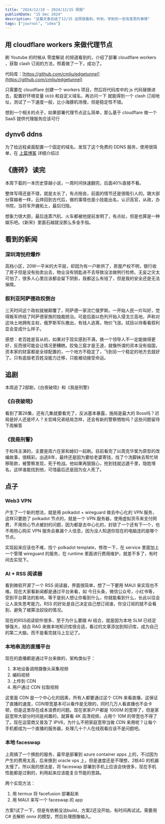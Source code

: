 ```yaml
---
title: "2024/12/10 ~ 2024/12/15 周报"
publishDate: "15 Dec 2024"
description: "这篇文章总结了12/15 这周我看到，听到，学到的一些有意思的事情"
tags: ["journal", "idea"]
---
```


## 用 cloudflare workers 来做代理节点

刷 Youtube 的时候从 零度解说 的频道看到的，介绍了部署 cloudflare workers ，获取 clash 订阅的方法，照着做了一下，成功了。

代码库：[https://github.com/cmliu/edgetunnel](https://github.com/cmliu/edgetunnel)

只需要在 cloudflare 创建一个 workers 项目，然后将代码库中的 js 代码替换进去，配置好环境变量 `UUID` 和自定义域名，再访问一下
就能得到一个 clash 订阅地址，测试了一下速度一般，比小海豚机场慢，但是稳定性不错。

想到一个相关的点子，如果部署代理节点这么简单，那么基于 cloudflare 做一个 SaaS 提供代理服务应该可行

## dynv6 ddns

为了给远程桌面配置一个固定的域名，发现了这个免费的 DDNS 服务，使用很简单，在 [上篇博客](/posts/windows-remote-desktop) 详细介绍过

## 《唐砖》 读完

本周下载的一本历史穿越小说，一周时间快速翻完，后面40%直接不看。

整体写得还是不错，就是太长了，有点拖沓，前面的情节还是很吸引人的。跟大部分穿越者一样，云烨回到古代后，做的事情也是小技能出名，认识高官，从政，办书院，当将军开疆拓土，最后归隐。

想象力很大胆，最后连蒸汽机、火车都被他提前发明了，有点扯，但是也算是一种娱乐吧。《新宋》里面石越就没那么多金手指。

## 看到的新闻

### 深圳湾悦府爆炸

高档小区，20W一平米的大平层，却因为有一户断供了，房屋产权不明，银行收了房子但是没有拍卖出去，物业没有钥匙进不去导致没法做例行检修。无妄之灾太可怕了，很多人心里应该都会留下阴影，我都这么有钱了，但是我的安全还是无法保障。

### 叙利亚阿萨德政权倒台

三天时间这个政权就被颠覆了，阿萨德一家流亡俄罗斯。一开始人民一片叫好，觉得叛军终结了阿萨德家族的独裁统治。可是后面以色列开始入侵戈兰高地，声称对这块土地拥有主权，俄罗斯军队撤出，有钱人逃离，物价飞涨。拭目以待看看叙利亚会变成什么样子。

感想：老百姓是盲从的，如果对于现实感到不满，换一个领导人不一定能做得更好，反而很可能会让情况更糟糕。狡兔三窟才是王道，就像所谓的资本没有祖国，资本家的财富都是全球配置的，一个地方不稳定了，飞到另一个稳定的地方去就好了。只有底层老百姓没能力迁移，只能被动接受命运。

## 追剧

本周追了2部剧，《白夜破晓》和《我是刑警》

### 《白夜破晓》

看到了第26集，还有几集就要看完了，反派基本暴露，施局是最大的 Boss吗？迟局是好人还是坏人？关宏峰兄弟结局怎样，还会有新的警察牺牲吗？这些问题留待下周解答

### 《我是刑警》

于和伟主演的，主要是周六在家和媳妇一起刷。目前看完了以周克华案为原型的改编故事，很精彩。出逃8年，最终还是因为要给老婆寄钱，找了个洗脚妹去帮忙转移赃款，被警察发现，死于枪战。他如果再狠狠心，抢到钱就远遁千里，隐姓埋名，这样谁能找到他，可惜最后还是因为女人死了。

## 点子

### Web3 VPN

产生了一个新的想法，就是用 polkadot + wireguard 做去中心化的 VPN 服务，这样只要跑了 polkadot 节点的，就是一个 VPN 服务器，使用虚拟货币来支付网费，不用担心节点被封的问题，因为都是去中心化的，封锁了一个还有下一个，也不用担心购买 VPN 服务会暴漏个人信息，因为没人知道你现在的电脑连的是哪个节点。

实现起来应该也不难，找个 polkadot template，修改一下，在 service 里面加上一个管理 wireguard 的服务，在 runtime 里面进行费用维护，就差不多了，有时间去实现下。

### AI + RSS 阅读器

看到微软开源了一个 RSS 阅读器，界面很简单，想了一下要用 MAUI 来实现也不难。现在大家看新闻都是通过平台来看，如 今日头条，微信公众号，小红书等，受到平台算法的影响，等于是别人想让你看到什么，你就能看到什么，长此以往会让人丧失思考能力。RSS 的好处是自己决定自己想订阅谁，你没订阅的就不会看到，避免了被算法奴役的情况。

现在的RSS阅读软件很多，至于为什么要跟 AI 结合，就是因为本地 SLM 已经足够强大，结合 RAG 来做本地知识库很合适，看过的文章添加到知识库，成为自己的第二大脑，而不是看完就马上忘记了。

### 本地串流的直播平台

现在的直播都是通过平台来做的，架构类似于：

1. 本地设备调用摄像头采集视频
2. 编码视频
3. 上传到 CDN
4. 用户通过 CDN 拉取视频

这里面 CDN 是一个中心化的因素，所有人都要通过这个 CDN 来看直播，这保证了直播的速度，CDN带宽基本可以看作是无限的，同时几万人看直播也不会卡顿，但是这里存在成本浪费的问题。现在家家户户都是 1000M 的宽带了，但是家庭宽带大部分时间是闲置的，就算看 4K 高清视频，占用个 10M 的带宽也不得了了。现在运营商又普及了 IPV6，为什么不把家庭宽带当做 CDN 来用呢？让每个手机都成为一个直播的服务器，处理几十个人在线观看应该不是问题吧。

### 本地 faceswap

上周搞了一个换脸的服务，最早是部署到 azure container apps 上的，不过因为产生的费用太高，后来换到 oracle vps 上，但是速度还是不理想，2核4G 的机器太慢了。所以我的想法是，将 faceswap 部署到手机上应该会快很多，现在手机性能都是过剩的，利用起来应该能复合节能的思路。

两个实现方法：

1. 用 termux 将 facefusion 部署起来
2. 用 MAUI 来写一个 faceswap 的 app

方案1试了一下，但是有依赖没法build，方案2还没开始，有时间再试试。需要用 C# 去解析 onnx 的模型，然后处理图像输入。
